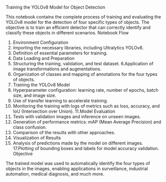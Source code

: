 Training the YOLOv8 Model for Object Detection

This notebook contains the complete process of training and evaluating the YOLOv8 model for the detection of four specific types of objects.  The objective is to train an efficient detector that can correctly identify and classify these objects in different scenarios.
Notebook Flow

1. Environment Configuration
2. Importing the necessary libraries, including Ultralytics YOLOv8.
3. Definition of essential parameters for training.
4. Data Loading and Preparation
5. Structuring the training, validation, and test dataset.
6.Application of image transformations and augmentations.
7. Organization of classes and mapping of annotations for the four types of objects.
8. Training the YOLOv8 Model
9. Hyperparameter configuration: learning rate, number of epochs, batch size, and image size.
9. Use of transfer learning to accelerate training.
10. Monitoring the training with logs of metrics such as loss, accuracy, and IoU (Intersection over Union).
11.Model Evaluation
12. Tests with validation images and inference on unseen images.
13. Generation of performance metrics: mAP (Mean Average Precision) and class confusion.
14. Comparison of the results with other approaches.
15. Visualization of Results
16. Analysis of predictions made by the model on different images.
17.Plotting of bounding boxes and labels for model accuracy validation.
Objective

The trained model was used to automatically identify the four types of objects in the images, enabling applications in surveillance, industrial automation, medical diagnosis, and much more.
